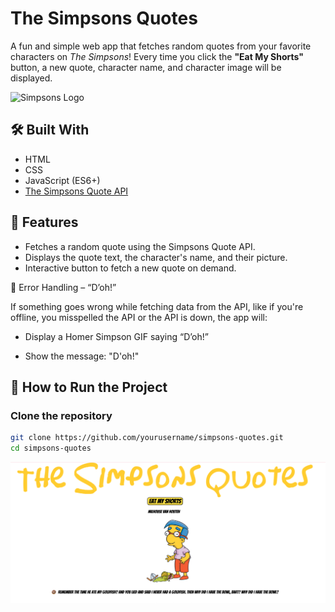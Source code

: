 # The Simpsons Quotes

A fun and simple web app that fetches random quotes from your favorite characters on *The Simpsons*! Every time you click the **"Eat My Shorts"** button, a new quote, character name, and character image will be displayed.

![Simpsons Logo](https://upload.wikimedia.org/wikipedia/en/0/0d/Simpsons_FamilyPicture.png)

## 🛠️ Built With

- HTML
- CSS
- JavaScript (ES6+)
- [The Simpsons Quote API](https://thesimpsonsquoteapi.glitch.me/)

## 🚀 Features

- Fetches a random quote using the Simpsons Quote API.
- Displays the quote text, the character's name, and their picture.
- Interactive button to fetch a new quote on demand.

😬 Error Handling – “D’oh!”

If something goes wrong while fetching data from the API, like if you're offline, you misspelled the API or the API is down, the app will:

* Display a Homer Simpson GIF saying “D’oh!”

* Show the message: "D'oh!"

## 🚀 How to Run the Project

### Clone the repository

```bash
git clone https://github.com/yourusername/simpsons-quotes.git
cd simpsons-quotes
```

![Alt text](/SimpsonsHome.png)